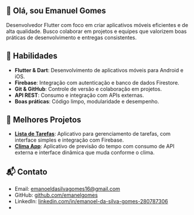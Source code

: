 ## 👋 Olá, sou Emanuel Gomes

Desenvolvedor Flutter com foco em criar aplicativos móveis eficientes e de alta qualidade. Busco colaborar em projetos e equipes que valorizem boas práticas de desenvolvimento e entregas consistentes.

## 🔧 Habilidades

- **Flutter & Dart**: Desenvolvimento de aplicativos móveis para Android e iOS.
- **Firebase**: Integração com autenticação e banco de dados Firestore.
- **Git & GitHub**: Controle de versão e colaboração em projetos.
- **API REST**: Consumo e integração com APIs externas.
- **Boas práticas**: Código limpo, modularidade e desempenho.

## 📂 Melhores Projetos 

- **[Lista de Tarefas](#)**: Aplicativo para gerenciamento de tarefas, com interface simples e integração com Firebase.  
- **[Clima App](#)**: Aplicativo de previsão do tempo com consumo de API externa e interface dinâmica que muda conforme o clima.

## 📬 Contato

- Email: emanoeldasilvagomes16@gmail.com  
- GitHub: [github.com/emanelgomes](https://github.com/emanelgomes)  
- LinkedIn: [linkedin.com/in/emanoel-da-silva-gomes-280787306](https://www.linkedin.com/in/emanoel-da-silva-gomes-280787306)
- 
